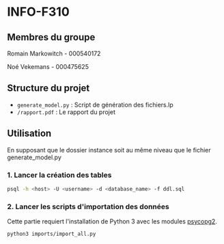 # INFO-F310

## Membres du groupe

Romain Markowitch - 000540172

Noé Vekemans - 000475625

## Structure du projet

- `generate_model.py` : Script de génération des fichiers.lp
- `/rapport.pdf` : Le rapport du projet
  
## Utilisation

En supposant que le dossier instance soit au même niveau que le fichier generate_model.py

### 1. Lancer la création des tables

```bash
psql -h <host> -U <username> -d <database_name> -f ddl.sql
```

<!-- psql -h 127.0.0.1 -d polmarnette -f ddl.sql

psql -h 127.0.0.1 -d romain -f ddl.sql

psql -h 127.0.0.1 -U postgres -d postgres -f ddl.sql
mdp = x ou 12345 -->

### 2. Lancer les scripts d'importation des données

Cette partie requiert l'installation de Python 3 avec les modules [psycopg2](https://pypi.org/project/psycopg2/).

```bash
python3 imports/import_all.py
```

